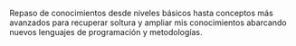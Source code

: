 Repaso de conocimientos desde niveles básicos hasta conceptos más avanzados para recuperar soltura y ampliar mis conocimientos abarcando nuevos lenguajes de programación y metodologías.

